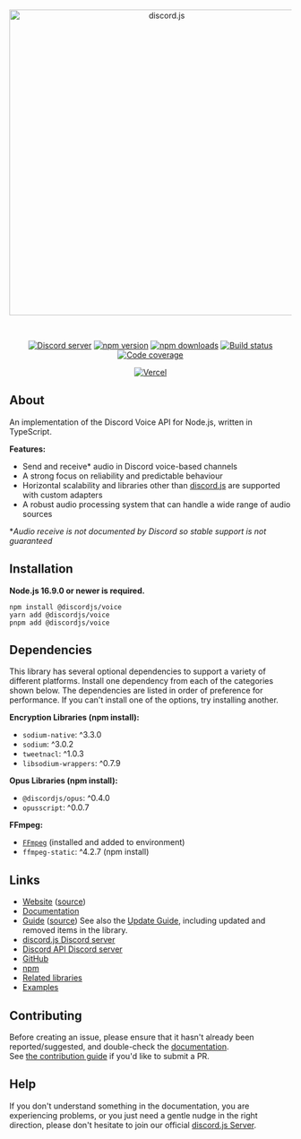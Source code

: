 <div align="center">
	<br />
	<p>
		<a href="https://discord.js.org"><img src="https://discord.js.org/static/logo.svg" width="546" alt="discord.js" /></a>
	</p>
	<br />
	<p>
		<a href="https://discord.gg/djs"><img src="https://img.shields.io/discord/222078108977594368?color=5865F2&logo=discord&logoColor=white" alt="Discord server" /></a>
		<a href="https://www.npmjs.com/package/@discordjs/voice"><img src="https://img.shields.io/npm/v/@discordjs/voice.svg?maxAge=3600" alt="npm version" /></a>
		<a href="https://www.npmjs.com/package/@discordjs/voice"><img src="https://img.shields.io/npm/dt/@discordjs/voice.svg?maxAge=3600" alt="npm downloads" /></a>
		<a href="https://github.com/discordjs/discord.js/actions"><img src="https://github.com/discordjs/discord.js/actions/workflows/test.yml/badge.svg" alt="Build status" /></a>
		<a href="https://codecov.io/gh/discordjs/discord.js" ><img src="https://codecov.io/gh/discordjs/discord.js/branch/main/graph/badge.svg?precision=2&flag=voice" alt="Code coverage" /></a>
	</p>
	<p>
		<a href="https://vercel.com/?utm_source=discordjs&utm_campaign=oss"><img src="https://raw.githubusercontent.com/discordjs/discord.js/main/.github/powered-by-vercel.svg" alt="Vercel" /></a>
	</p>
</div>

## About

An implementation of the Discord Voice API for Node.js, written in TypeScript.

**Features:**

- Send and receive\* audio in Discord voice-based channels
- A strong focus on reliability and predictable behaviour
- Horizontal scalability and libraries other than [discord.js](https://discordjs.dev/) are supported with custom adapters
- A robust audio processing system that can handle a wide range of audio sources

\*_Audio receive is not documented by Discord so stable support is not guaranteed_

## Installation

**Node.js 16.9.0 or newer is required.**

```sh-session
npm install @discordjs/voice
yarn add @discordjs/voice
pnpm add @discordjs/voice
```

## Dependencies

This library has several optional dependencies to support a variety
of different platforms. Install one dependency from each of the
categories shown below. The dependencies are listed in order of
preference for performance. If you can't install one of the options,
try installing another.

**Encryption Libraries (npm install):**

- `sodium-native`: ^3.3.0
- `sodium`: ^3.0.2
- `tweetnacl`: ^1.0.3
- `libsodium-wrappers`: ^0.7.9

**Opus Libraries (npm install):**

- `@discordjs/opus`: ^0.4.0
- `opusscript`: ^0.0.7

**FFmpeg:**

- [`FFmpeg`](https://ffmpeg.org/) (installed and added to environment)
- `ffmpeg-static`: ^4.2.7 (npm install)

## Links

- [Website](https://discordjs.dev/) ([source](https://github.com/discordjs/discord.js/tree/main/packages/website))
- [Documentation](https://discordjs.dev/docs/voice)
- [Guide](https://discordjs.guide/) ([source](https://github.com/discordjs/guide))
  See also the [Update Guide](https://discordjs.guide/additional-info/changes-in-v14.html), including updated and removed items in the library.
- [discord.js Discord server](https://discord.gg/djs)
- [Discord API Discord server](https://discord.gg/discord-api)
- [GitHub](https://github.com/discordjs/discord.js/tree/main/packages/voice)
- [npm](https://www.npmjs.com/package/@discordjs/voice)
- [Related libraries](https://discord.com/developers/docs/topics/community-resources#libraries)
- [Examples](https://github.com/discordjs/discord.js/tree/main/packages/voice/examples)

## Contributing

Before creating an issue, please ensure that it hasn't already been reported/suggested, and double-check the
[documentation](https://discordjs.dev/docs/voice).  
See [the contribution guide](https://github.com/discordjs/discord.js/blob/main/.github/CONTRIBUTING.md) if you'd like to submit a PR.

## Help

If you don't understand something in the documentation, you are experiencing problems, or you just need a gentle
nudge in the right direction, please don't hesitate to join our official [discord.js Server](https://discord.gg/djs).
